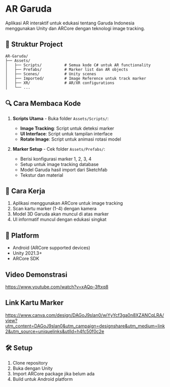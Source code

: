# AR Garuda

Aplikasi AR interaktif untuk edukasi tentang Garuda Indonesia menggunakan Unity dan ARCore dengan teknologi image tracking.

## 📁 Struktur Project

```
AR-Garuda/
├── Assets/
│   ├── Scripts/          # Semua kode C# untuk AR functionality
│   ├── Prefabs/          # Marker list dan AR objects
│   ├── Scenes/           # Unity scenes
│   ├── Imported/         # Image Reference untuk track marker
│   ├── XR/               # AR/XR configurations
│   └── ...
```

## 🔍 Cara Membaca Kode

1. **Scripts Utama** - Buka folder `Assets/Scripts/`:
   - **Image Tracking**: Script untuk deteksi marker
   - **UI Interface**: Script untuk tampilan interface
   - **Rotate Image**: Script untuk animasi rotasi model

2. **Marker Setup** - Cek folder `Assets/Prefabs/`:
   - Berisi konfigurasi marker 1, 2, 3, 4
   - Setup untuk image tracking database
   - Model Garuda hasil import dari Sketchfab
   - Tekstur dan material

## 🎯 Cara Kerja

1. Aplikasi menggunakan ARCore untuk image tracking
2. Scan kartu marker (1-4) dengan kamera
3. Model 3D Garuda akan muncul di atas marker
4. UI informatif muncul dengan edukasi singkat

## 📱 Platform

- Android (ARCore supported devices)
- Unity 2021.3+ 
- ARCore SDK


## Video Demonstrasi
https://www.youtube.com/watch?v=xAQp-3ftxq8

## Link Kartu Marker
https://www.canva.com/design/DAGoJ9slan0/wiYyYcf3ga0n8XZANCqLRA/view?utm_content=DAGoJ9slan0&utm_campaign=designshare&utm_medium=link2&utm_source=uniquelinks&utlId=h4fc50f0c2e 


## 🛠️ Setup

1. Clone repository
2. Buka dengan Unity
3. Import ARCore package jika belum ada
4. Build untuk Android platform
